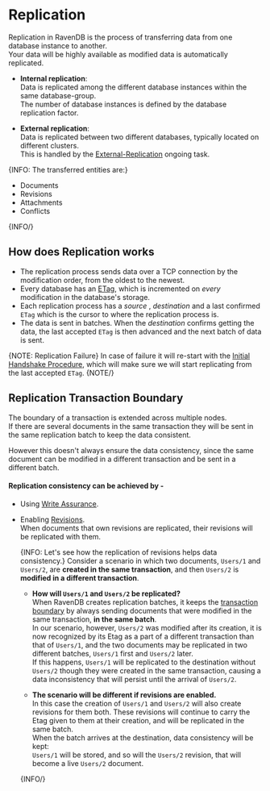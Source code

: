 ﻿# Replication

Replication in RavenDB is the process of transferring data from one database instance to another.  
Your data will be highly available as modified data is automatically replicated.

* __Internal replication__:  
  Data is replicated among the different database instances within the same database-group.  
  The number of database instances is defined by the database replication factor.
  
* __External replication__:  
  Data is replicated between two different databases, typically located on different clusters.  
  This is handled by the [External-Replication](../../../server/ongoing-tasks/external-replication) ongoing task.

{INFO: The transferred entities are:}

* Documents
* Revisions
* Attachments
* Conflicts

{INFO/}

## How does Replication works

* The replication process sends data over a TCP connection by the modification order, from the oldest to the newest.
* Every database has an [ETag](../../../glossary/etag), which is incremented on _every_ modification in the database's storage.
* Each replication process has a _source_ , _destination_ and a last confirmed `ETag` which is the cursor to where the replication process is.
* The data is sent in batches. When the _destination_ confirms getting the data, the last accepted `ETag` is then advanced and the next batch of data is sent.

{NOTE: Replication Failure}
In case of failure it will re-start with the [Initial Handshake Procedure](../../../server/clustering/replication/replication#replication-handshake-procedure), which will make sure we will start replicating from the last accepted `ETag`.
{NOTE/}

## Replication Transaction Boundary

The boundary of a transaction is extended across multiple nodes.  
If there are several documents in the same transaction they will be sent in the same replication
batch to keep the data consistent.

However this doesn't always ensure the data consistency, since the same document can be modified in a different
transaction and be sent in a different batch.

#### Replication consistency can be achieved by -

* Using [Write Assurance](../../../client-api/session/saving-changes#waiting-for-replication---write-assurance).
* Enabling [Revisions](../../../server/extensions/revisions).  
  When documents that own revisions are replicated, their revisions will be replicated with them.

  {INFO: Let's see how the replication of revisions helps data consistency.}
  Consider a scenario in which two documents, `Users/1` and `Users/2`,
  are **created in the same transaction**, and then `Users/2` is **modified
  in a different transaction**.

    * **How will `Users/1` and `Users/2` be replicated?**  
      When RavenDB creates replication batches, it keeps the
      [transaction boundary](../../../server/clustering/replication/replication#replication-transaction-boundary)
      by always sending documents that were modified in the same transaction,
      **in the same batch**.  
      In our scenario, however, `Users/2` was modified after its creation, it
      is now recognized by its Etag as a part of a different transaction than
      that of `Users/1`, and the two documents may be replicated in two different
      batches, `Users/1` first and `Users/2` later.  
      If this happens, `Users/1` will be replicated to the destination without `Users/2`
      though they were created in the same transaction, causing a data inconsistency that
      will persist until the arrival of `Users/2`.

    * **The scenario will be different if revisions are enabled.**  
      In this case the creation of `Users/1` and `Users/2` will also create revisions
      for them both. These revisions will continue to carry the Etag given to them
      at their creation, and will be replicated in the same batch.  
      When the batch arrives at the destination, data consistency will be kept:  
      `Users/1` will be stored, and so will the `Users/2` revision, that will become
      a live `Users/2` document.

  {INFO/}
